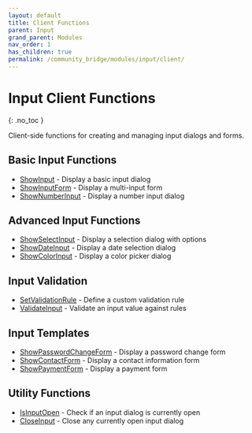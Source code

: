 ```yaml
---
layout: default
title: Client Functions
parent: Input
grand_parent: Modules
nav_order: 1
has_children: true
permalink: /community_bridge/modules/input/client/
---
```


# Input Client Functions
{: .no_toc }

Client-side functions for creating and managing input dialogs and forms.

## Basic Input Functions

- [ShowInput](ShowInput.md) - Display a basic input dialog
- [ShowInputForm](ShowInputForm.md) - Display a multi-input form
- [ShowNumberInput](ShowNumberInput.md) - Display a number input dialog

## Advanced Input Functions

- [ShowSelectInput](ShowSelectInput.md) - Display a selection dialog with options
- [ShowDateInput](ShowDateInput.md) - Display a date selection dialog
- [ShowColorInput](ShowColorInput.md) - Display a color picker dialog

## Input Validation

- [SetValidationRule](SetValidationRule.md) - Define a custom validation rule
- [ValidateInput](ValidateInput.md) - Validate an input value against rules

## Input Templates

- [ShowPasswordChangeForm](ShowPasswordChangeForm.md) - Display a password change form
- [ShowContactForm](ShowContactForm.md) - Display a contact information form
- [ShowPaymentForm](ShowPaymentForm.md) - Display a payment form

## Utility Functions

- [IsInputOpen](IsInputOpen.md) - Check if an input dialog is currently open
- [CloseInput](CloseInput.md) - Close any currently open input dialog